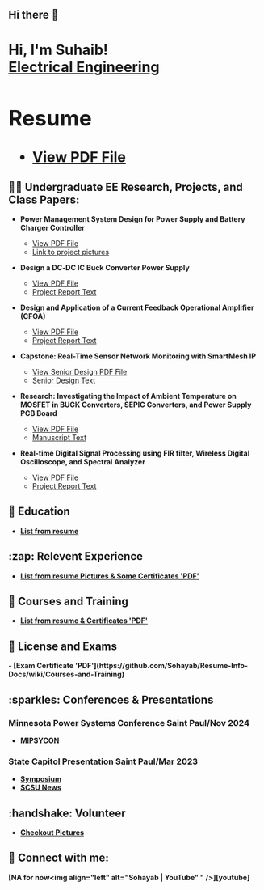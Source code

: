 ## Hi there 👋


<h1>Hi, I'm Suhaib! <br/><a href="https://www.linkedin.com/in/suhaib-abugdera/">Electrical Engineering</a> <a Desinger</a>
<h2> Resume</h2>

- [View PDF File](https://github.com/Sohayab/Resume-Info-Docs/blob/main/Resume_Suhaib.pdf)

  
<h2>👨‍💻 Undergraduate EE Research, Projects, and Class Papers:</h2>

- <b>Power Management System Design for Power Supply and Battery Charger Controller</b>
  - [View PDF File](https://github.com/Sohayab/Resume-Info-Docs/blob/main/Power%20Management%20System%20Design%20for%20Power%20Supply%20and%20Battery%20Charger%20Controller.pdf)
  - [Link to project pictures](https://github.com/Sohayab/Resume-Info-Docs/wiki/Power-Management-System-Design-for-Power-Supply-and-Battery-Charger-Controller)
      
- <b>Design a DC‐DC IC Buck Converter Power Supply</b>
  - [View PDF File](https://github.com/Sohayab/Resume-Info-Docs/blob/main/Design%20a%20DC-DC%20IC%20Buck%20Converter%20Power%20Supply%20from%20an%20input%20transformer%2012048%20VRMS.pdf)
  - [Project Report Text](https://github.com/Sohayab/Resume-Info-Docs/wiki/Design-a-DC%E2%80%90DC-IC-Buck-Converter-Power-Supply)
 
- <b>Design and Application of a Current Feedback Operational Amplifier (CFOA)</b>
  - [View PDF File](https://github.com/Sohayab/Resume-Info-Docs/blob/main/Design%20and%20Application%20of%20a%20Current%20Feedback%20Operational%20Amplifier%20(CFOA).pdf)
  - [Project Report Text](https://github.com/Sohayab/Resume-Info-Docs/wiki/Design-and-Application-of-a-Current-Feedback-Operational-Amplifier-(CFOA))
    
- <b>Capstone: Real-Time Sensor Network Monitoring with SmartMesh IP</b>
  - [View Senior Design PDF File](https://github.com/Sohayab/Resume-Info-Docs/blob/main/Real-Time%20Sensor%20Network%20Monitoring%20with%20Final%20Report.pdf)
  - [Senior Design Text](https://github.com/Sohayab/Resume-Info-Docs/wiki/Real%E2%80%90Time-Sensor-Network-Monitoring-with-SmartMesh-IP)
  
- <b>Research: Investigating the Impact of Ambient Temperature on MOSFET in BUCK Converters, SEPIC Converters, and Power Supply PCB Board </b>
  - [View PDF File](https://github.com/Sohayab/Resume-Info-Docs/blob/main/Investigating%20the%20Impact%20of%20Ambient%20Temperature%20on%20MOSFET%20in%20BUCK%20Converters%2C%20SEPIC%20Converters%2C%20and%20Power%20Supply%20PCB%20Board%20_TRANS-JOUR_Draft.pdf)
  - [Manuscript Text](https://github.com/Sohayab/Resume-Info-Docs/wiki/Investigating-the-Impact-of-Ambient-Temperature-on-MOSFET-in-BUCK-Converters,-SEPIC-Converters,-and-Power-Supply-PCB-Board-(Unpublished))
  
- <b>Real-time Digital Signal Processing using FIR filter, Wireless Digital Oscilloscope, and Spectral Analyzer</b>
  - [View PDF File](https://github.com/Sohayab/Resume-Info-Docs/blob/main/Real-time%20Digital%20Signal%20Processing%20using%20FIR%20filter%2C%20Wireless%20Digital%20Oscilloscope%2C%20and%20Spectral%20Analyzer.pdf)
  - [Project Report Text](https://github.com/Sohayab/Resume-Info-Docs/wiki/Real%E2%80%90time-Digital-Signal-Processing-using-FIR-filter,-Wireless-Digital-Oscilloscope,-and-Spectral-Analyzer) <b>

    
<h2>🏫 Education</h2>

- [List from resume](https://github.com/Sohayab/Resume-Info-Docs/wiki/Education)
  
<h2>:zap: Relevent Experience</h2>

- [List from resume Pictures & Some Certificates 'PDF'](https://github.com/Sohayab/Resume-Info-Docs/wiki/Experiences)

<h2>📔 Courses and Training</h2>

- [List from resume & Certificates 'PDF'](https://github.com/Sohayab/Resume-Info-Docs/wiki/Courses-and-Training)

<h2>📔 License and Exams</h2>
- [Exam Certificate 'PDF'](https://github.com/Sohayab/Resume-Info-Docs/wiki/Courses-and-Training)

<h2>:sparkles: Conferences & Presentations</h2>
<h3>Minnesota Power Systems Conference Saint Paul/Nov 2024</h3>

- [MIPSYCON](https://ccaps.umn.edu/minnesota-power-systems-conference)
<h3>State Capitol Presentation Saint Paul/Mar 2023</h3>

- [Symposium](https://symposium.foragerone.com/2023-posters-at-st-paul/presentations/50728)
- [SCSU News](https://today.stcloudstate.edu/2023/05/01/wireless-sensor-network-project-has-history-of-success-at-scsu/)
  
<h2>:handshake: Volunteer</h2>

- [Checkout Pictures](https://github.com/Sohayab/Resume-Info-Docs/wiki/Volunteer)

<h2> 🤳 Connect with me:</h2>

[NA for now<img align="left" alt="Sohayab | YouTube" " />][youtube]


[linkedin]: https://www.linkedin.com/in/suhaib-abugdera/

<!--
**Sohayab/Resume-Info-Docs** is a ✨ _special_ ✨ repository because its `README.md` (this file) appears on your GitHub profile.

Here are some ideas to get you started:

- 🔭 I’m currently working on ...
- 🌱 I’m currently learning ...
- 👯 I’m looking to collaborate on ...
- 🤔 I’m looking for help with ...
- 💬 Ask me about ...
- 📫 How to reach me: ...
- 😄 Pronouns: ...
- ⚡ Fun fact: ...
-->
